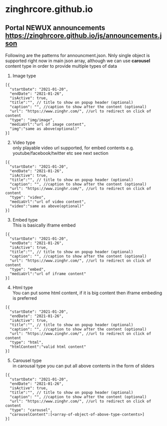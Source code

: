 # zinghrcore.github.io

## Portal NEWUX announcements https://zinghrcore.github.io/js/announcements.json

Following are the patterns for announcment.json.
Nnly single object is supported right now in main json array, although we can use **carousel** content type in order to provide multiple types of data

1. Image type

```
[{
  "startDate": "2021-01-20",
  "endDate": "2021-01-26",
  "isActive": true,
  "title":"", // title to show on popup header (optional)
  "caption": "", //caption to show after the content (optional)
  "url": "https://www.zinghr.com/", //url to redirect on click of content
  "type": "img/image",
  "mediaUrl":"url of image content",
  "img":"same as above(optional)"
}]
```

2. Video type <br/>
only playable video url supported, for embed contents e.g. youtube/facebook/twitter etc see next section

```
[{
  "startDate": "2021-01-20",
  "endDate": "2021-01-26",
  "isActive": true,
  "title":"", // title to show on popup header (optional)
  "caption": "", //caption to show after the content (optional)
  "url": "https://www.zinghr.com/", //url to redirect on click of content
  "type": "video",
  "mediaUrl":"url of video content",
  "video":"same as above(optional)"
}]
```

3. Embed type <br/>
This is basically iframe embed

```
[{
  "startDate": "2021-01-20",
  "endDate": "2021-01-26",
  "isActive": true,
  "title":"", // title to show on popup header (optional)
  "caption": "", //caption to show after the content (optional)
  "url": "https://www.zinghr.com/", //url to redirect on click of content
  "type": "embed",
  "mediaUrl":"url of iframe content"
}]
```
4. Html type <br/>
You can put some html content, if it is big content then iframe embeding is preferred
```
[{
  "startDate": "2021-01-20",
  "endDate": "2021-01-26",
  "isActive": true,
  "title":"", // title to show on popup header (optional)
  "caption": "", //caption to show after the content (optional)
  "url": "https://www.zinghr.com/", //url to redirect on click of content
  "type": "html",
  "htmlContent":"valid html content"
}]
```
5. Carousel type <br/>
in carousal type you can put all above contents in the form of sliders

```
[{
  "startDate": "2021-01-20",
  "endDate": "2021-01-26",
  "isActive": true,
  "title":"", // title to show on popup header (optional)
  "caption": "", //caption to show after the content (optional)
  "url": "https://www.zinghr.com/", //url to redirect on click of content
  "type": "carousel",
  "carouselContent":[<array-of-object-of-above-type-contents>]
}]
```
